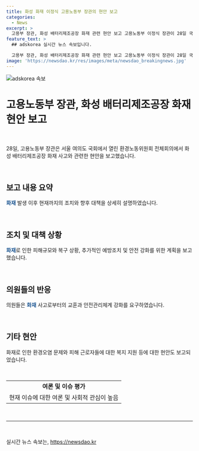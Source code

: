 ```yaml
---
title: 화성 화재 이정식 고용노동부 장관의 현안 보고
categories:
  - News
excerpt: >
  고용부 장관, 화성 배터리제조공장 화재 관련 현안 보고 고용노동부 이정식 장관이 28일 국회에서 환경노동위원회 전체회의에 참석하여 화성 배터리제조공장 화재 사고와 관련한 현안을 보고했다.
feature_text: >
  ## adskorea 실시간 뉴스 속보입니다.

  고용부 장관, 화성 배터리제조공장 화재 관련 현안 보고 고용노동부 이정식 장관이 28일 국회에서 환경노동위원회 전체회의에 참석하여 화성 배터리제조공장 화재 사고와 관련한 현안을 보고했다.
image: 'https://newsdao.kr/res/images/meta/newsdao_breakingnews.jpg'
---
```


<p><img src="https://newsdao.kr/res/images/meta/newsdao_breakingnews.jpg" alt="adskorea 속보" /></p>

<h1>고용노동부 장관, 화성 배터리제조공장 화재 현안 보고</h1>

<p data-ke-size="size16">&nbsp;</p>

<p data-ke-size="size16">28일, 고용노동부 장관은 서울 여의도 국회에서 열린 환경노동위원회 전체회의에서 화성 배터리제조공장 화재 사고와 관련한 현안을 보고했습니다.</p>

<p data-ke-size="size16">&nbsp;</p>

<h2 data-ke-size="size26">보고 내용 요약</h2>

<p data-ke-size="size16"><b><span style="color: #1a5490;">화재</span></b> 발생 이후 현재까지의 조치와 향후 대책을 상세히 설명하였습니다.</p>

<p data-ke-size="size16">&nbsp;</p>

<h2 data-ke-size="size26">조치 및 대책 상황</h2>

<p data-ke-size="size16"><b><span style="color: #1a5490;">화재</span></b>로 인한 피해규모와 복구 상황, 추가적인 예방조치 및 안전 강화를 위한 계획을 보고했습니다.</p>

<p data-ke-size="size16">&nbsp;</p>

<h2 data-ke-size="size26">의원들의 반응</h2>

<p data-ke-size="size16">의원들은 <b><span style="color: #1a5490;">화재</span></b> 사고로부터의 교훈과 안전관리체계 강화를 요구하였습니다.</p>

<p data-ke-size="size16">&nbsp;</p>

<h2 data-ke-size="size26">기타 현안</h2>

<p data-ke-size="size16">화재로 인한 환경오염 문제와 피해 근로자들에 대한 복지 지원 등에 대한 현안도 보고되었습니다.</p>

<p data-ke-size="size16">&nbsp;</p>

<table style="width: 100%;">
<tbody>
<tr>
<td style="text-align: center; height: 17px;"><b>여론 및 이슈 평가</b></td>
</tr>
<tr>
<td style="text-align: center; height: 17px;">현재 이슈에 대한 여론 및 사회적 관심이 높음</td>
</tr>
</tbody>
</table>

<p data-ke-size="size16">&nbsp;</p>

<hr>

<p data-ke-size="size16">&nbsp;</p>
실시간 뉴스 속보는, <a href="https://newsdao.kr" rel="dofollow">https://newsdao.kr</a>



